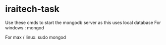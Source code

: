 # iraitech-task

Use these cmds to start the mongodb server as this uses local database
For windows : 
mongod

For max / linux:
sudo mongod
